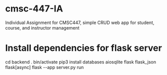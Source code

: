 # cmsc-447-IA
Individual Assignment for CMSC447, simple CRUD web app for student, course, and instructor management

# Install dependencies for flask server
cd backend
. bin/activate
pip3 install databases aiosqlite flask flask_json flask[async]
flask --app server.py run